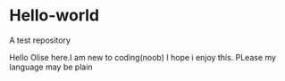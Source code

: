 # Hello-world
A test repository

Hello
Olise here.I am new to coding(noob)
I hope i enjoy this.
PLease my language may be plain


